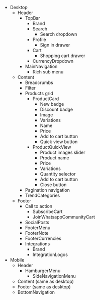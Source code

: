 - Desktop
  - Header
    - TopBar
      - Brand
      - Search
        - Search dropdown
      - Profile
        - Sign in drawer
      - Cart
        - Shopping cart drawer
      - CurrencyDropdown
    - MainNavigation
      - Rich sub menu
  - Content
    - Breadcrumbs
    - Filter
    - Products grid
      - ProductCard
        - New badge
        - Discount badge
        - Image
        - Variations
        - Name
        - Price
        - Add to cart button
        - Quick view button
      - ProductQuickView
        - Product images slider
        - Product name
        - Price
        - Variations
        - Quantity selector
        - Add to cart button
        - Close button
    - Pagination navigation
    - TrendCategories
  - Footer
    - Call to action
      - SubscribeCart
      - JoinWhatsappCommunityCart
    - SocialPosts
    - FooterMenu
    - FooterNote
    - FooterCurrencies
    - Integrations
      - Brand
      - IntegrationLogos
- Mobile
  - Header
    - HamburgerMenu
      - SideNavigationMenu
  - Content (same as desktop)
  - Footer (same as desktop)
  - BottomNavigation